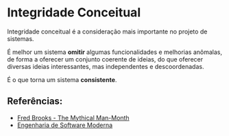 # Integridade Conceitual

Integridade conceitual é a consideração mais importante no projeto de sistemas. 

É melhor um sistema **omitir** algumas funcionalidades e melhorias anômalas, de forma a oferecer um conjunto coerente de ideias, do que oferecer diversas ideias interessantes, mas independentes e descoordenadas.

É o que torna um sistema **consistente**.

## Referências:
- [Fred Brooks - The Mythical Man-Month](https://dl.acm.org/doi/book/10.5555/540031)
- [Engenharia de Software Moderna](https://engsoftmoderna.info/cap5.html)
